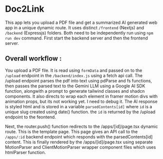 # Doc2Link 

This app lets you upload a PDF file and get a summarized AI generated web app in a unique dynamic route. It uses distinct `/frontend` (Nextjs) and `/backend` (Expressjs) folders. Both need to be independently run using `npm run dev` command. First start the backend server and then the frontend server. 

## Overall workflow : 

You upload a PDF file. It is read using `formData` and passed on to the `/upload` endpoint in the `/backend/index.js` using a fetch api call. The /upload endpoint parses the pdf into text using pdParse and fs functions, then passes the parsed text to the Gemini LLM using a Google AI SDK function, alongwith a prompt to generate tailwind classes and shadcn components. It also directs to wrap each element in framer motion divs with animation props, but its not working yet. I need to debug it. The AI response is styled html and is stored in a variable `parsedContents[id]` where `id` is a unique slug created using date() function. the `id` is returned by the /upload endpoint to the feontend. 

Next, the router.push() function redirects to the /apps/[id]/page.tsx dynamic route. This is the template page. This page gives an API call to the `/apps/:id` backend endpoint which responds with the parsedContents[id] content. This is finally rendered by the /apps/[id]/page.tsx using separate MotionParser and ClientMotionParser wrapper component files which uses htmlParser function. 
